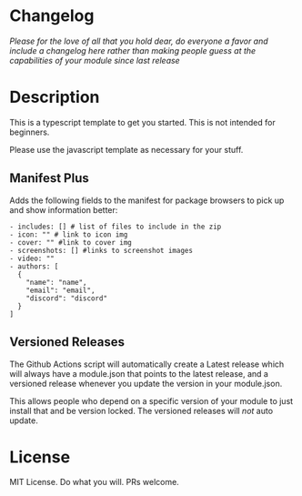 # Changelog
*Please for the love of all that you hold dear, do everyone a favor and include a changelog here rather than making people guess at the capabilities of your module since last release*

# Description
This is a typescript template to get you started. This is not intended for beginners.

Please use the javascript template as necessary for your stuff.


## Manifest Plus
Adds the following fields to the manifest for package browsers to pick up and show information better:

```
- includes: [] # list of files to include in the zip
- icon: "" # link to icon img
- cover: "" #link to cover img
- screenshots: [] #links to screenshot images
- video: ""
- authors: [
  {
    "name": "name",
    "email": "email",
    "discord": "discord"
  }
]

```


## Versioned Releases

The Github Actions script will automatically create a Latest release which will always have a module.json that points to the latest release, and a versioned release whenever you update the version in your module.json. 

This allows people who depend on a specific version of your module to just install that and be version locked. The versioned releases will *not* auto update. 


# License
MIT License. Do what you will. PRs welcome. 
